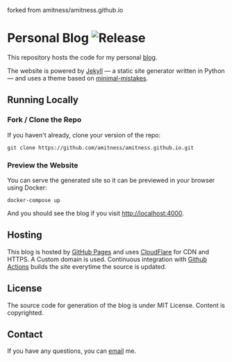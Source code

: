 forked from amitness/amitness.github.io

# Personal Blog ![Release](https://github.com/amitness/amitness.github.io/workflows/Release/badge.svg?branch=master)

This repository hosts the code for my personal [blog](https://amitness.com).

The website is powered by [Jekyll](https://jekyllrb.com) — a static site generator written in Python — and uses a theme based on [minimal-mistakes](https://mmistakes.github.io/minimal-mistakes).


## Running Locally

### Fork / Clone the Repo

If you haven't already, clone your version of the repo:

```shell
git clone https://github.com/amitness/amitness.github.io.git
```

### Preview the Website
You can serve the generated site so it can be previewed in your browser using Docker:
```
docker-compose up
```

And you should see the blog if you visit [http://localhost:4000](http://localhost:4000).

## Hosting

This blog is hosted by [GitHub Pages](https://pages.github.com/) and uses [CloudFlare](https://www.cloudflare.com) for CDN and HTTPS. A Custom domain is used. Continuous integration with [Github Actions](https://github.com/amitness/amitness.github.io/actions) builds the site everytime the source is updated.

## License
The source code for generation of the blog is under MIT License. Content is copyrighted.

## Contact

If you have any questions, you can [email](mailto:meamitkc@gmail.com) me.
